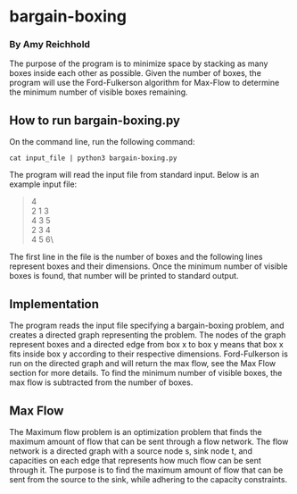 # bargain-boxing
### By Amy Reichhold

The purpose of the program is to minimize space by stacking as many boxes 
inside each other as possible. Given the number of boxes, the program will 
use the Ford-Fulkerson algorithm for Max-Flow to determine the minimum number 
of visible boxes remaining. 

## How to run bargain-boxing.py
On the command line, run the following command:
```
cat input_file | python3 bargain-boxing.py
```
The program will read the input file from standard input. Below is an example 
input file:
> 4\
> 2 1 3\
> 4 3 5\
> 2 3 4\
> 4 5 6\

The first line in the file is the number of boxes and the following lines 
represent boxes and their dimensions. Once the minimum number of visible 
boxes is found, that number will be printed to standard output.


## Implementation
The program reads the input file specifying a bargain-boxing problem, and 
creates a directed graph representing the problem. The nodes of the graph 
represent boxes and a directed edge from box x to box y means that box x 
fits inside box y according to their respective dimensions. Ford-Fulkerson 
is run on the directed graph and will return the max flow, see the Max Flow 
section for more details. To find the minimum number of visible boxes, the 
max flow is subtracted from the number of boxes.


## Max Flow
The Maximum flow problem is an optimization problem that finds the maximum 
amount of flow that can be sent through a flow network. The flow network is 
a directed graph with a source node s, sink node t, and capacities on each 
edge that represents how much flow can be sent through it. The purpose is to 
find the maximum amount of flow that can be sent from the source to the sink, 
while adhering to the capacity constraints.
